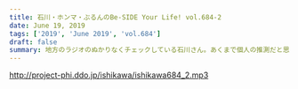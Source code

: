 ```yaml
---
title: 石川・ホンマ・ぶるんのBe-SIDE Your Life! vol.684-2
date: June 19, 2019
tags: ['2019', 'June 2019', 'vol.684']
draft: false
summary: 地方のラジオのぬかりなくチェックしている石川さん。あくまで個人の推測だと思って聞いて下さい！MIURA
---
```


http://project-phi.ddo.jp/ishikawa/ishikawa684_2.mp3
